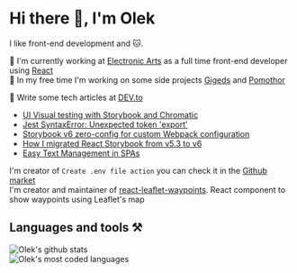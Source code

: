 # Hi there 👋, I'm Olek
  
I like front-end development and 🐱.
  
🔭 I'm currently working at [Electronic Arts](https://www.ea.com/) as a full time front-end developer using [React](https://reactjs.org)  
🌱 In my free time I'm working on some side projects [Gigeds](http://www.gigeds.live) and [Pomothor](https://pomothor.netlify.app/)  
  
📝 Write some tech articles at [DEV.to](https://dev.to/ozaytsev86)  
  * [UI Visual testing with Storybook and Chromatic](https://dev.to/ozaytsev86/ui-visual-testing-with-storybook-and-chromatic-13ph)  
  * [Jest SyntaxError: Unexpected token 'export'](https://dev.to/ozaytsev86/jest-syntaxerror-unexpected-token-export-3glh)  
  * [Storybook v6 zero-config for custom Webpack configuration](https://dev.to/ozaytsev86/storybook-v6-zero-config-for-custom-webpack-config-4pl8)  
  * [How I migrated React Storybook from v5.3 to v6](https://dev.to/ozaytsev86/how-i-migrated-react-storybook-from-v5-3-to-v6-3knc)  
  * [Easy Text Management in SPAs](https://dev.to/ozaytsev86/easy-text-strings-management-in-spas-406i)  
  
I'm creator of `Create .env file action` you can check it in the [Github market](https://github.com/marketplace/actions/create-env-file-based-on-github-secrets)  
I'm creator and maintainer of [react-leaflet-waypoints](https://www.npmjs.com/package/react-leaflet-waypoints). React component to show waypoints using Leaflet's map
  
## Languages and tools ⚒️
  
![Olek's github stats](https://github-readme-stats.vercel.app/api?username=ozaytsev86&hide=contribs,prs&count_private=true&show_icons=true)  
![Olek's most coded languages](https://github-readme-stats.vercel.app/api/top-langs/?username=ozaytsev86)
